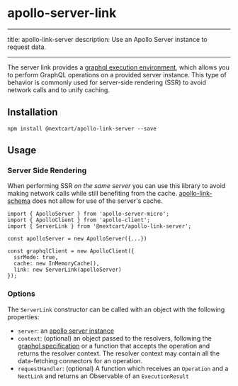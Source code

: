 # apollo-server-link

---

title: apollo-link-server
description: Use an Apollo Server instance to request data.

---

The server link provides a [graphql execution environment](http://graphql.org/graphql-js/graphql/#graphql), which allows you to perform GraphQL operations on a provided server instance. This type of behavior is commonly used for server-side rendering (SSR) to avoid network calls and to unify caching.

## Installation

`npm install @nextcart/apollo-link-server --save`

## Usage

### Server Side Rendering

When performing SSR _on the same server_ you can use this library to avoid making network calls while still benefiting from the cache. [apollo-link-schema](https://www.npmjs.com/package/apollo-link-schema) does not allow for use of the server's cache.

    import { ApolloServer } from 'apollo-server-micro';
    import { ApolloClient } from 'apollo-client';
    import { ServerLink } from '@nextcart/apollo-link-server';

    const apolloServer = new ApolloServer({...})

    const graphqlClient = new ApolloClient({
      ssrMode: true,
      cache: new InMemoryCache(),
      link: new ServerLink(apolloServer)
    });

### Options

The `ServerLink` constructor can be called with an object with the following properties:

- `server`: an [apollo server instance](https://www.npmjs.com/package/apollo-server)
- `context`: (optional) an object passed to the resolvers, following the [graphql specification](http://graphql.org/learn/execution/#root-fields-resolvers) or a function that accepts the operation and returns the resolver context. The resolver context may contain all the data-fetching connectors for an operation.
- `requestHandler`: (optional) A function which receives an `Operation` and a `NextLink` and returns an Observable of an `ExecutionResult`
